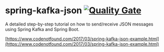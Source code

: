 # spring-kafka-json [![Quality Gate](https://sonarqube.com/api/badges/gate?key=com.codenotfound:spring-kafka-json)](https://sonarqube.com/dashboard/index/com.codenotfound:spring-kafka-json)

A detailed step-by-step tutorial on how to send/receive JSON messages using Spring Kafka and Spring Boot.

[https://www.codenotfound.com/2017/03/spring-kafka-json-example.html](https://www.codenotfound.com/2017/03/spring-kafka-json-example.html)
